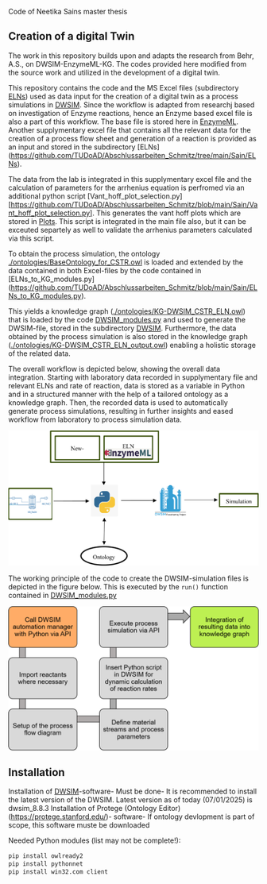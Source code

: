 Code of Neetika Sains master thesis

## Creation of a digital Twin 

The work in this repository builds upon and adapts the research from Behr, A.S., on DWSIM-EnzymeML-KG. The codes provided here modified from the source work and utilized in the development of a digital twin.


This repository contains the code and the MS Excel files (subdirectory [ELNs](https://github.com/TUDoAD/Abschlussarbeiten_Schmitz/tree/main/Sain/ELNs)) used as data input for the creation of a digital twin as a process simulations in [DWSIM](https://dwsim.org).
Since the workflow is adapted from researchj based on investigation of Enzyme reactions, hence an Enzyme based excel file is also a part of this workflow. The base file is stored here in [EnzymeML](https://enzymeml.github.io/services/).  
Another supplymentary excel file that contains all the relevant data for the creation of a process flow sheet and generation of a reaction is provided as an input and stored in the subdirectory [ELNs] (https://github.com/TUDoAD/Abschlussarbeiten_Schmitz/tree/main/Sain/ELNs). 

The data from the lab is integrated in this supplymentary excel file and the calculation of parameters for the arrhenius equation is perfromed via an additional python script [Vant_hoff_plot_selection.py] [https://github.com/TUDoAD/Abschlussarbeiten_Schmitz/blob/main/Sain/Vant_hoff_plot_selection.py]. This generates the vant hoff plots which are stored in [Plots](https://github.com/TUDoAD/Abschlussarbeiten_Schmitz/tree/main/Sain/Plots). 
This script is integrated in the main file also, but it can be exceuted separtely as well to validate the arrhenius parameters calculated via this script. 

To obtain the process simulation, the ontology [./ontologies/BaseOntology_for_CSTR.owl](https://github.com/TUDoAD/Abschlussarbeiten_Schmitz/blob/main/Sain/ontologies/BaseOntology_for_CSTR.owl) is loaded and extended by the data contained in both Excel-files by the code contained in [ELNs_to_KG_modules.py]
(https://github.com/TUDoAD/Abschlussarbeiten_Schmitz/blob/main/Sain/ELNs_to_KG_modules.py).

This yields a knowledge graph ([./ontologies/KG-DWSIM_CSTR_ELN.owl](https://github.com/TUDoAD/Abschlussarbeiten_Schmitz/blob/main/Sain/ontologies/KG-DWSIM_CSTR_ELN.owl)) that is loaded by the code [DWSIM_modules.py](https://github.com/TUDoAD/Abschlussarbeiten_Schmitz/blob/main/Sain/DWSIM_modules.py) and used to generate the DWSIM-file, stored in the subdirectory [DWSIM](https://github.com/TUDoAD/Abschlussarbeiten_Schmitz/tree/main/Sain/DWSIM).
Furthermore, the data obtained by the process simulation is also stored in the knowledge graph ([./ontologies/KG-DWSIM_CSTR_ELN_output.owl](https://github.com/TUDoAD/Abschlussarbeiten_Schmitz/blob/main/Sain/ontologies/KG-DWSIM_CSTR_ELN_output.owl)) enabling a holistic storage of the related data.

The overall workflow is depicted below, showing the overall data integration. Starting with laboratory data recorded in supplymentary file and relevant ELNs and rate of reaction, data is stored as a variable in Python and in a structured manner with the help of a tailored ontology as a knowledge graph. 
Then, the recorded data is used to automatically generate process simulations, resulting in further insights and eased workflow from laboratory to process simulation data. 

<img src="https://github.com/TUDoAD/Abschlussarbeiten_Schmitz/blob/main/Sain/Image/Picture1.png" alt="Image error" width="700">


The working principle of the code to create the DWSIM-simulation files is depicted in the figure below. This is executed by the `run()` function contained in [DWSIM_modules.py](https://github.com/TUDoAD/Abschlussarbeiten_Schmitz/blob/main/Sain/DWSIM_modules.py)


<img src="https://github.com/TUDoAD/Abschlussarbeiten_Schmitz/blob/main/Sain/Image/FigureB.png" alt="Image error" width="600">



## Installation
Installation of  [DWSIM](https://dwsim.org)-software- Must be done- It is recommended to install the latest version of the DWSIM. Latest version as of today (07/01/2025) is dwsim_8.8.3
Installation of Protege (Ontology Editor) (https://protege.stanford.edu/)- software- If ontology devlopment is part of scope, this software muste be downloaded


Needed Python modules (list may not be complete!):
```
pip install owlready2
pip install pythonnet
pip install win32.com client
```

